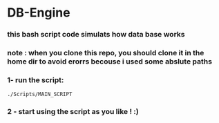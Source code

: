 # DB-Engine 

### this bash script code simulats how data base works 
### note : when you clone this repo, you should clone it in the home dir to avoid erorrs becouse i used some abslute paths

### 1- run the script:
    ./Scripts/MAIN_SCRIPT
### 2 - start using the script as you like ! :)
